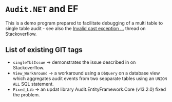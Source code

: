 # `Audit.NET` and EF
This is a demo program prepared to facilitate debugging of a multi table to single table audit - see also the [Invalid cast exception ...](https://stackoverflow.com/questions/53055428/invalid-cast-exception-when-audit-logging-from-multiple-tables-to-a-single-ef-au) thread on Stackoverflow.

## List of existing GIT tags
* `singleTblIssue`    -> demonstrates the issue described in on Stackoverflow.
* `View_WorkAround`   -> a workaround using a `DbQuery` on a database view which aggregates audit events from two sepparate tables using an `UNION ALL` SQL statement.
* `Fixed_Lib`         -> an updat library Audit.EntityFramework.Core (v13.2.0) fixed the problem.
